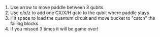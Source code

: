 1. Use arrow to move paddle between 3 qubits
2. Use c/x/z to add one CX/X/H gate to the qubit where paddle stays
3. Hit space to load the quantum circuit and move bucket to "catch" the falling blocks
4. If you missed 3 times it will be game over!
